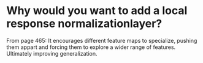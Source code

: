 # Why would you want to add a local response normalizationlayer?
From page 465: 
It encourages different feature maps to specialize, pushing them appart and forcing them to explore a wider range of features. Ultimately improving generalization.
